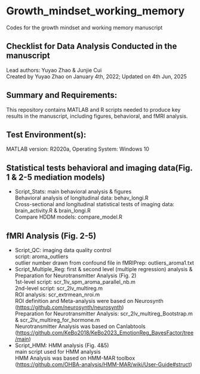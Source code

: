 # Growth_mindset_working_memory
Codes for the growth mindset and working memory manuscript
## Checklist for Data Analysis Conducted in the manuscript
Lead authors: Yuyao Zhao & Junjie Cui
<br /> Created by Yuyao Zhao on January 4th, 2022; Updated on 4th Jun, 2025
## Summary and Requirements:
This repository contains MATLAB and R scripts needed to produce key results in the manuscript, including figures, behavioral, and fMRI analysis.
## Test Environment(s):
MATLAB version: R2020a, Operating System: Windows 10
## Statistical tests behavioral and imaging data(Fig. 1 & 2-5 mediation models)
- Script_Stats: main behavioral analysis & figures
<br /> Behavioral analysis of longitudinal data: behav_longi.R
<br /> Cross-sectional and longitudinal statistical tests of imaging data: brain_activity.R & brain_longi.R
<br /> Compare HDDM models: compare_model.R
## fMRI Analysis (Fig. 2-5)
- Script_QC: imaging data quality control
<br /> script: aroma_outliers
<br /> outlier number drawn from confound file in fMRIPrep: outliers_aroma1.txt
- Script_Multiple_Reg: first & second level (multiple regression) analysis & Preparation for Neurotransmitter Analysis (Fig. 2)
<br /> 1st-level script: scr_1lv_spm_aroma_parallel_nb.m
<br /> 2nd-level script: scr_2lv_multireg.m
<br /> ROI analysis: scr_extrmean_nroi.m
<br /> ROI definition and Meta-analysis were based on Neurosynth (https://github.com/neurosynth/neurosynth)
<br /> Preparation for Neurotransmitter Analysis: scr_2lv_multireg_Bootstrap.m & scr_2lv_multireg_for_hormone.m
<br /> Neurotransmitter Analysis was based on Canlabtools (https://github.com/KeBo2018/KeBo2023_EmotionReg_BayesFactor/tree/main)
- Script_HMM: HMM analysis (Fig. 4&5)
<br /> main script used for HMM analysis
<br /> HMM Analysis was based on HMM-MAR toolbox (https://github.com/OHBA-analysis/HMM-MAR/wiki/User-Guide#struct)

